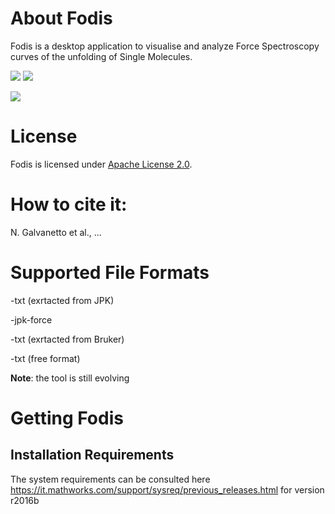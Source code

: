 


# About Fodis

Fodis is a desktop application to visualise and analyze Force Spectroscopy curves of the unfolding of Single Molecules.

<img src="https://github.com/nicolagalvanetto/Fodis/blob/master/Fodis_SourceCode_MATLAB/Fodis1.0/afm-ot.JPG">
<img src="https://github.com/nicolagalvanetto/Fodis/blob/master/Fodis_SourceCode_MATLAB/Fodis1.0/view.JPG">

[<img src="https://raw.githubusercontent.com/PRIDE-Toolsuite/pride-inspector/master/wiki/download.png">](https://github.com/nicolagalvanetto/Fodis/archive/master.zip)


# License

Fodis is licensed under [Apache License 2.0](http://www.apache.org/licenses/LICENSE-2.0.txt).

# How to cite it:

N. Galvanetto et al., ...


# Supported File Formats

-txt (exrtacted from JPK) 

-jpk-force

-txt (exrtacted from Bruker)

-txt (free format)

**Note**: the tool is still evolving

# Getting Fodis

## Installation Requirements

The system requirements can be consulted here 
https://it.mathworks.com/support/sysreq/previous_releases.html
for version r2016b







